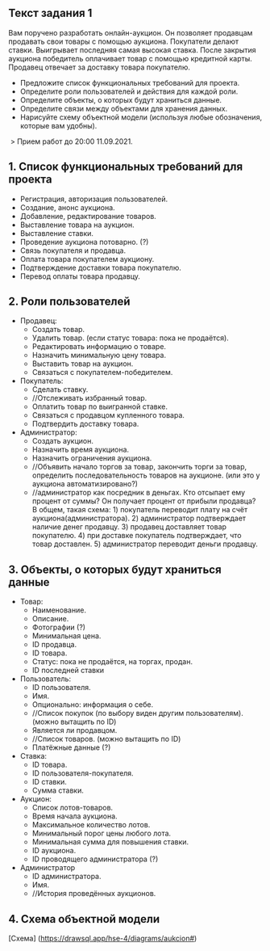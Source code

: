 ## Текст задания 1

Вам поручено разработать онлайн-аукцион. Он позволяет продавцам продавать свои товары с помощью аукциона. Покупатели делают ставки. Выигрывает последняя самая высокая ставка. После закрытия аукциона победитель оплачивает товар с помощью кредитной карты. Продавец отвечает за доставку товара покупателю.

* Предложите список функциональных требований для проекта.
* Определите роли пользователей и действия для каждой роли.
* Определите объекты, о которых будут храниться данные.
* Определите связи между объектами для хранения данных.
* Нарисуйте схему объектной модели (используя любые обозначения, которые вам удобны).

 > Прием работ до 20:00 11.09.2021. 

## 1. Список функциональных требований для проекта

* Регистрация, авторизация пользователей.
* Создание, анонс аукциона.
* Добавление, редактирование товаров.
* Выставление товара на аукцион.
* Выставление ставки.
* Проведение аукциона потоварно. (?)
* Связь покупателя и продавца.
* Оплата товара покупателем аукциону.
* Подтверждение доставки товара покупателю.
* Перевод оплаты товара продавцу.

## 2. Роли пользователей

* Продавец:
  * Создать товар.
  * Удалить товар. (если статус товара: пока не продаётся).
  * Редактировать информацию о товаре.
  * Назначить минимальную цену товара.
  * Выставить товар на аукцион.
  * Связаться с покупателем-победителем.
* Покупатель:
  * Сделать ставку.
  * //Отслеживать избранный товар.
  * Оплатить товар по выигранной ставке.
  * Связаться с продавцом купленного товара.
  * Подтвердить доставку товара.
* Администратор:
  * Создать аукцион.
  * Назначить время аукциона.
  * Назначить ограничения аукциона.
  * //Объявить начало торгов за товар, закончить торги за товар, определить последовательность товаров на аукционе. (или это у аукциона автоматизировано?)
  * //администратор как посредник в деньгах. Кто отсыпает ему процент от суммы? Он получает процент от прибыли продавца? В общем, такая схема: 1) покупатель переводит плату на счёт аукциона(администратора). 2) администратор подтверждает наличие денег продавцу. 3) продавец доставляет товар покупателю. 4) при доставке покупатель подтверждает, что товар доставлен. 5) администратор переводит деньги продавцу. 

## 3. Объекты, о которых будут храниться данные

* Товар:
  * Наименование.
  * Описание.
  * Фотографии (?)
  * Минимальная цена.
  * ID продавца.
  * ID товара.
  * Статус: пока не продаётся, на торгах, продан.
  * ID последней ставки 
* Пользователь:
  * ID пользователя.
  * Имя.
  * Опционально: информация о себе.
  * //Список покупок (по выбору виден другим пользователям).(можно вытащить по ID)
  * Является ли продавцом.
  * //Список товаров. (можно вытащить по ID)
  * Платёжные данные (?)
* Ставка:
  * ID товара.
  * ID пользователя-покупателя.
  * ID ставки.
  * Сумма ставки.
* Аукцион:
  * Список лотов-товаров.
  * Время начала аукциона.
  * Максимальное количество лотов.
  * Минимальный порог цены любого лота.
  * Минимальная сумма для повышения ставки.
  * ID аукциона.
  * ID проводящего администратора (?)
* Администратор
  * ID администратора.
  * Имя.
  * //История проведённых аукционов.

## 4. Схема объектной модели
[Схема] (https://drawsql.app/hse-4/diagrams/aukcion#)
